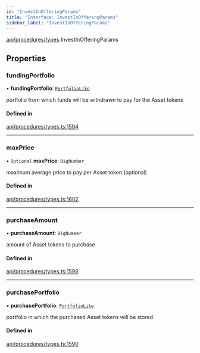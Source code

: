```yaml
---
id: "InvestInOfferingParams"
title: "Interface: InvestInOfferingParams"
sidebar_label: "InvestInOfferingParams"
---
```


[api/procedures/types](../../../../../modules/API/Procedures/Types/Types.md).InvestInOfferingParams

## Properties

### fundingPortfolio

• **fundingPortfolio**: [`PortfolioLike`](../../../../../modules/API/Entities/Types/Types.md#portfoliolike)

portfolio from which funds will be withdrawn to pay for the Asset tokens

#### Defined in

[api/procedures/types.ts:1594](https://github.com/PolymeshAssociation/polymesh-sdk/blob/49a0066c3/src/api/procedures/types.ts#L1594)

___

### maxPrice

• `Optional` **maxPrice**: `BigNumber`

maximum average price to pay per Asset token (optional)

#### Defined in

[api/procedures/types.ts:1602](https://github.com/PolymeshAssociation/polymesh-sdk/blob/49a0066c3/src/api/procedures/types.ts#L1602)

___

### purchaseAmount

• **purchaseAmount**: `BigNumber`

amount of Asset tokens to purchase

#### Defined in

[api/procedures/types.ts:1598](https://github.com/PolymeshAssociation/polymesh-sdk/blob/49a0066c3/src/api/procedures/types.ts#L1598)

___

### purchasePortfolio

• **purchasePortfolio**: [`PortfolioLike`](../../../../../modules/API/Entities/Types/Types.md#portfoliolike)

portfolio in which the purchased Asset tokens will be stored

#### Defined in

[api/procedures/types.ts:1590](https://github.com/PolymeshAssociation/polymesh-sdk/blob/49a0066c3/src/api/procedures/types.ts#L1590)
